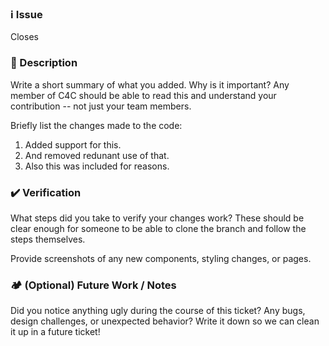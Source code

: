 ### ℹ️ Issue

Closes <issue>

### 📝 Description

Write a short summary of what you added. Why is it important? Any member of C4C should be able to read this and understand your contribution -- not just your team members.

Briefly list the changes made to the code:

1. Added support for this.
2. And removed redunant use of that.
3. Also this was included for reasons.

### ✔️ Verification

What steps did you take to verify your changes work? These should be clear enough for someone to be able to clone the branch and follow the steps themselves.

Provide screenshots of any new components, styling changes, or pages.

### 🏕️ (Optional) Future Work / Notes

Did you notice anything ugly during the course of this ticket? Any bugs, design challenges, or unexpected behavior? Write it down so we can clean it up in a future ticket!
